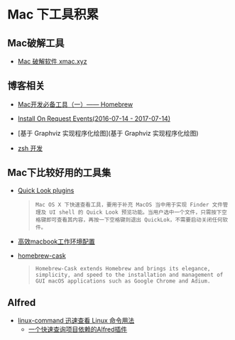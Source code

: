 # Mac 下工具积累

## Mac破解工具

* [Mac 破解软件 xmac.xyz](http://macapp.xyz/)

## 博客相关

* [Mac开发必备工具（一）—— Homebrew](https://davidsheh.github.io/2017/08/26/mac-homebrew/)
* [Install On Request Events(2016-07-14 - 2017-07-14)](https://brew.sh/analytics/install-on-request/)

* [基于 Graphviz 实现程序化绘图](基于 Graphviz 实现程序化绘图)

* [zsh 开发](https://github.com/goreliu/zshguide)

## Mac下比较好用的工具集

* [Quick Look plugins](https://github.com/sindresorhus/quick-look-plugins)
  >`Mac OS X 下快速查看工具，要用于补充 MacOS 当中用于实现 Finder 文件管理及 UI shell 的 Quick Look 预览功能。当用户选中一个文件，只需按下空格键即可查看其内容，再按一下空格键则退出 QuickLok，不需要启动关闭任何软件。`

* [高效macbook工作环境配置](http://xialeizhou.com/2019/06/23/%E9%AB%98%E6%95%88macbook%E5%B7%A5%E4%BD%9C%E7%8E%AF%E5%A2%83%E9%85%8D%E7%BD%AE/)

* [homebrew-cask](https://github.com/caskroom/homebrew-cask)
  >`Homebrew-Cask extends Homebrew and brings its elegance, simplicity, and speed to the installation and management of GUI macOS applications such as Google Chrome and Adium.`

## Alfred

* [linux-command 迅速查看 Linux 命令用法](https://github.com/jaywcjlove/linux-command/releases)
  * [一个快速查询项目依赖的Alfred插件](https://gitee.com/MrWood/DepQuery)